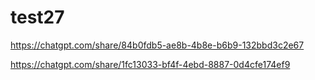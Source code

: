 # test27

https://chatgpt.com/share/84b0fdb5-ae8b-4b8e-b6b9-132bbd3c2e67

https://chatgpt.com/share/1fc13033-bf4f-4ebd-8887-0d4cfe174ef9
